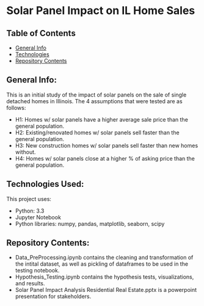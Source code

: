 # Solar Panel Impact on IL Home Sales
## Table of Contents
* [General Info](#general-info)
* [Technologies](#technologies)
* [Repository Contents](#setup)

## General Info:
This is an initial study of the impact of solar panels on the sale of single detached homes in Illinois. The 4 assumptions that were tested are as follows:
* H1: Homes w/ solar panels have a higher average sale price than the general population.
* H2: Existing/renovated homes w/ solar panels sell faster than the general population.
* H3: New construction homes w/ solar panels sell faster than new homes without.
* H4: Homes w/ solar panels close at a higher % of asking price than the general population.
 	
## Technologies Used:
This project uses:
* Python: 3.3
* Jupyter Notebook
* Python libraries: numpy, pandas, matplotlib, seaborn, scipy 

## Repository Contents:
* Data_PreProcessing.ipynb contains the cleaning and transformation of the intital dataset, as well as pickling of dataframes to be used in the testing notebook. 
* Hypothesis_Testing.ipynb contains the hypothesis tests, visualizations, and results.
* Solar Panel Impact Analysis Residential Real Estate.pptx is a powerpoint presentation for stakeholders.

